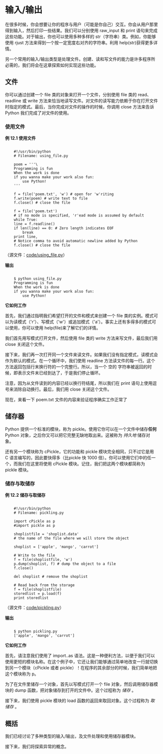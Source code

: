 # 输入/输出

在很多时候，你会想要让你的程序与用户（可能是你自己）交互。你会从用户那里得到输入，然后打印一些结果。我们可以分别使用 raw_input 和 print 语句来完成这些功能。对于输出，你也可以使用多种多样的 str（字符串）类。例如，你能够使用 rjust 方法来得到一个按一定宽度右对齐的字符串。利用 help(str)获得更多详情。

另一个常用的输入/输出类型是处理文件。创建、读和写文件的能力是许多程序所必需的，我们将会在这章探索如何实现这些功能。

## 文件
你可以通过创建一个 file 类的对象来打开一个文件，分别使用 file 类的 read、readline 或 write 方法来恰当地读写文件。对文件的读写能力依赖于你在打开文件时指定的模式。最后，当你完成对文件的操作的时候，你调用 close 方法来告诉 Python 我们完成了对文件的使用。
     
### 使用文件

**例 12.1 使用文件**

```

    #!/usr/bin/python
    # Filename: using_file.py
    
    poem = '''\
    Programming is fun
    When the work is done
    if you wanna make your work also fun:
        use Python!
    '''
    
    f = file('poem.txt', 'w') # open for 'w'riting
    f.write(poem) # write text to file
    f.close() # close the file
    
    f = file('poem.txt')
    # if no mode is specified, 'r'ead mode is assumed by default
    while True:
    line = f.readline()
    if len(line) == 0: # Zero length indicates EOF
        break
    print line,
    # Notice comma to avoid automatic newline added by Python
    f.close() # close the file

```


（源文件：[code/using_file.py](http://woodpecker.org.cn/abyteofpython_cn/chinese/code/using_file.py)）

**输出**

```

    $ python using_file.py
    Programming is fun
    When the work is done
    if you wanna make your work also fun:
        use Python!

```

**它如何工作**

首先，我们通过指明我们希望打开的文件和模式来创建一个 file 类的实例。模式可以为读模式（'r'）、写模式（'w'）或追加模式（'a'）。事实上还有多得多的模式可以使用，你可以使用 help(file)来了解它们的详情。

我们首先用写模式打开文件，然后使用 file 类的 write 方法来写文件，最后我们用 close 关闭这个文件。

接下来，我们再一次打开同一个文件来读文件。如果我们没有指定模式，读模式会作为默认的模式。在一个循环中，我们使用 readline 方法读文件的每一行。这个方法返回包括行末换行符的一个完整行。所以，当一个 空的 字符串被返回的时候，即表示文件末已经到达了，于是我们停止循环。

注意，因为从文件读到的内容已经以换行符结尾，所以我们在 print 语句上使用逗号来消除自动换行。最后，我们用 close 关闭这个文件。

现在，来看一下 poem.txt 文件的内容来验证程序确实工作正常了

## 储存器

Python 提供一个标准的模块，称为 pickle。使用它你可以在一个文件中储存**任何** Python 对象，之后你又可以把它完整无缺地取出来。这被称为 *持久地* 储存对象。

还有另一个模块称为 cPickle，它的功能和 pickle 模块完全相同，只不过它是用 C 语言编写的，因此要快得多（比pickle 快 1000 倍）。你可以使用它们中的任一个，而我们在这里将使用 cPickle 模块。记住，我们把这两个模块都简称为 pickle 模块。
     
### 储存与取储存

**例 12.2 储存与取储存**

```

    #!/usr/bin/python
    # Filename: pickling.py
    
    import cPickle as p
    #import pickle as p
    
    shoplistfile = 'shoplist.data'
    # the name of the file where we will store the object
    
    shoplist = ['apple', 'mango', 'carrot']
    
    # Write to the file
    f = file(shoplistfile, 'w')
    p.dump(shoplist, f) # dump the object to a file
    f.close()
    
    del shoplist # remove the shoplist
    
    # Read back from the storage
    f = file(shoplistfile)
    storedlist = p.load(f)
    print storedlist

```

（源文件：[code/pickling.py](http://woodpecker.org.cn/abyteofpython_cn/chinese/code/pickling.py)）

**输出**

```

    $ python pickling.py
    ['apple', 'mango', 'carrot']

```

**它如何工作**

首先，请注意我们使用了 import..as 语法。这是一种便利方法，以便于我们可以使用更短的模块名称。在这个例子中，它还让我们能够通过简单地改变一行就切换到另一个模块（cPickle 或者 pickle）！在程序的其余部分的时候，我们简单地把这个模块称为 p。

为了在文件里储存一个对象，首先以写模式打开一个 file 对象，然后调用储存器模块的 dump 函数，把对象储存到打开的文件中。这个过程称为 *储存* 。

接下来，我们使用 pickle 模块的 load 函数的返回来取回对象。这个过程称为 *取储存* 。



## 概括

我们已经讨论了多种类型的输入/输出，及文件处理和使用储存器模块。

接下来，我们将探索异常的概念。

